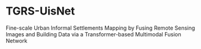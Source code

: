 # TGRS-UisNet
Fine-scale Urban Informal Settlements Mapping by Fusing Remote Sensing Images and Building Data via a Transformer-based Multimodal Fusion Network
